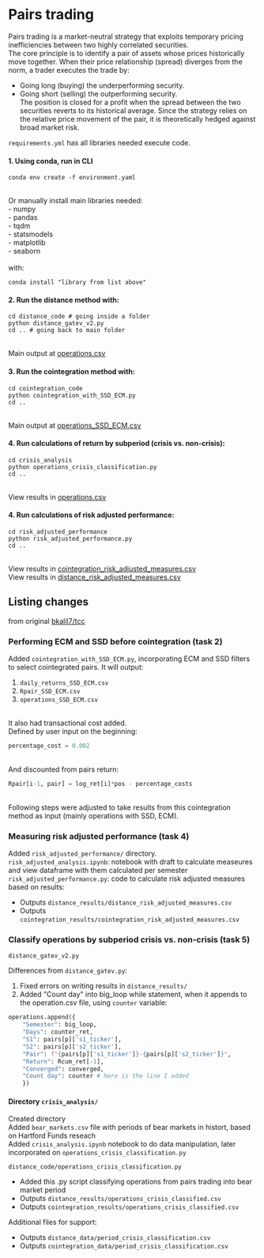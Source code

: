 # Pairs trading

Pairs trading is a market-neutral strategy that exploits temporary pricing inefficiencies between two highly correlated securities.
<br> The core principle is to identify a pair of assets whose prices historically move together. When their price relationship (spread) diverges from the norm, a trader executes the trade by:
- Going long (buying) the underperforming security.
- Going short (selling) the outperforming security.
<br> The position is closed for a profit when the spread between the two securities reverts to its historical average. Since the strategy relies on the relative price movement of the pair, it is theoretically hedged against broad market risk.

`requirements.yml` has all libraries needed execute code.

#### 1. Using conda, run in CLI
```console
conda env create -f environment.yaml
```
<br>
Or manually install main libraries needed:
<br>- numpy
<br>- pandas
<br>- tqdm
<br>- statsmodels
<br>- matplotlib
<br>- seaborn
<br>
<br> with:

```console
conda install "library from list above"
```

#### 2. Run the distance method with:
```console
cd distance_code # going inside a folder
python distance_gatev_v2.py
cd .. # going back to main folder
```
<br> Main output at [operations.csv](https://github.com/pietro-bottega/pairs_trading_crisis/blob/master/distance_results/operations.csv)

#### 3. Run the cointegration method with:
```console
cd cointegration_code
python cointegration_with_SSD_ECM.py
cd ..
```
<br> Main output at [operations_SSD_ECM.csv](https://github.com/pietro-bottega/pairs_trading_crisis/blob/master/cointegration_results/operations_SSD_ECM.csv)

#### 4. Run calculations of return by subperiod (crisis vs. non-crisis):
```console
cd crisis_analysis
python operations_crisis_classification.py
cd ..
```
<br> View results in [operations.csv](https://github.com/pietro-bottega/pairs_trading_crisis/tree/master/crisis_analysis/crisis_subperiods_comparison.png)

#### 4. Run calculations of risk adjusted performance:
```console
cd risk_adjusted_performance
python risk_adjusted_performance.py
cd ..
```
<Br>View results in [cointegration_risk_adjusted_measures.csv](https://github.com/pietro-bottega/pairs_trading_crisis/blob/master/cointegration_results/cointegration_risk_adjusted_measures.csv)
<br>View results in [distance_risk_adjusted_measures.csv](https://github.com/pietro-bottega/pairs_trading_crisis/blob/master/distance_results/distance_risk_adjusted_measures.csv)


## Listing changes
from original [bkalil7/tcc](https://github.com/bkalil7/tcc/tree/main)

### Performing ECM and SSD before cointegration (task 2)

Added `cointegration_with_SSD_ECM.py`, incorporating ECM and SSD filters to select cointegrated pairs. It will output:
1. `daily_returns_SSD_ECM.csv`
2. `Rpair_SSD_ECM.csv`
3. `operations_SSD_ECM.csv`

<br> It also had transactional cost added.
<br> Defined by user input on the beginning:
```python
percentage_cost = 0.002
```
<br> And discounted from pairs return:
```python
Rpair[i-1, pair] = log_ret[i]*pos - percentage_costs
```

<br>Following steps were adjusted to take results from this cointegration method as input (mainly operations with SSD, ECM).

### Measuring risk adjusted performance (task 4)

Added `risk_adjusted_performance/` directory.
<br>`risk_adjusted_analysis.ipynb`: notebook with draft to calculate measeures and view dataframe with them calculated per semester
<br>`risk_adjusted_performance.py`: code to calculate risk adjusted measures based on results:
- Outputs `distance_results/distance_risk_adjusted_measures.csv`
- Outputs `cointegration_results/cointegration_risk_adjusted_measures.csv`


### Classify operations by subperiod crisis vs. non-crisis (task 5)

`distance_gatev_v2.py`

Differences from `distance_gatev.py`:
1. Fixed errors on writing results in `distance_results/`
2. Added "Count day" into big_loop while statement, when it appends to the operation.csv file, using `counter` variable:

```python
operations.append({
    "Semester": big_loop,
    "Days": counter_ret,
    "S1": pairs[p]['s1_ticker'],
    "S2": pairs[p]['s2_ticker'],
    "Pair": f"{pairs[p]['s1_ticker']}-{pairs[p]['s2_ticker']}",
    "Return": Rcum_ret[-1],
    "Converged": converged,
    "Count day": counter # here is the line I added
    })
```

#### Directory `crisis_analysis/`

Created directory
<br> Added `bear_markets.csv` file with periods of bear markets in histort, based on Hartford Funds reseach
<br> Added `crisis_analysis.ipynb` notebook to do data manipulation, later incorporated on `operations_crisis_classification.py`
    
`distance_code/operations_crisis_classification.py`
- Added this .py script classifying operations from pairs trading into bear market period
- Outputs `distance_results/operations_crisis_classified.csv`
- Outputs `cointegration_results/operations_crisis_classified.csv`
        
Additional files for support:        
- Outputs `distance_data/period_crisis_classification.csv`
- Outputs `cointegration_data/period_crisis_classification.csv`


